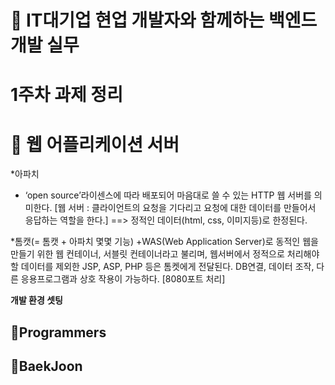 # :pushpin: IT대기업 현업 개발자와 함께하는 백엔드 개발 실무 

# **1주차 과제 정리**

# :paperclip: 웹 어플리케이션 서버 

*아파치
  + ‘open source’라이센스에 따라 배포되어 마음대로 쓸 수 있는 HTTP 웹 서버를 의미한다. 
  [웹 서버 : 클라이언트의 요청을 기다리고 요청에 대한 데이터를 만들어서 응답하는 역할을 한다.] ==> 정적인 데이터(html, css, 이미지등)로 한정된다.
  
*톰캣(= 톰캣 + 아파치 몇몇 기능)
  +WAS(Web Application Server)로 동적인 웹을 만들기 위한 웹 컨테이너, 서블릿 컨테이너라고 불리며, 웹서버에서 정적으로 처리해야할 데이터를 제외한 JSP, ASP, PHP 등은    톰켓에게 전달된다. DB연결, 데이터 조작, 다른 응용프로그램과 상호 작용이 가능하다. 
  [8080포트 처리]



**개발 환경 셋팅**

## :paperclip:Programmers

## :paperclip:BaekJoon

